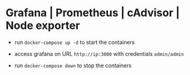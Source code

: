 # Grafana | Prometheus | cAdvisor | Node exporter

- run `docker-compose up -d` to start the containers

- access grafana on URL `http://ip:3000` with credentials `admin/admin`

- run `docker-compose down` to stop the containers
